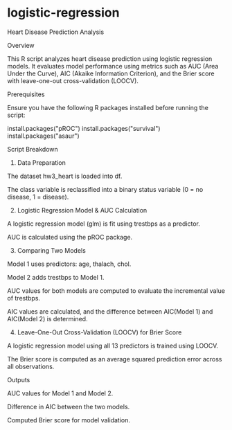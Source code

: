 # logistic-regression
Heart Disease Prediction Analysis

Overview

This R script analyzes heart disease prediction using logistic regression models. It evaluates model performance using metrics such as AUC (Area Under the Curve), AIC (Akaike Information Criterion), and the Brier score with leave-one-out cross-validation (LOOCV).

Prerequisites

Ensure you have the following R packages installed before running the script:

install.packages("pROC")
install.packages("survival")
install.packages("asaur")

Script Breakdown

1. Data Preparation

The dataset hw3_heart is loaded into df.

The class variable is reclassified into a binary status variable (0 = no disease, 1 = disease).

2. Logistic Regression Model & AUC Calculation

A logistic regression model (glm) is fit using trestbps as a predictor.

AUC is calculated using the pROC package.

3. Comparing Two Models

Model 1 uses predictors: age, thalach, chol.

Model 2 adds trestbps to Model 1.

AUC values for both models are computed to evaluate the incremental value of trestbps.

AIC values are calculated, and the difference between AIC(Model 1) and AIC(Model 2) is determined.

4. Leave-One-Out Cross-Validation (LOOCV) for Brier Score

A logistic regression model using all 13 predictors is trained using LOOCV.

The Brier score is computed as an average squared prediction error across all observations.

Outputs

AUC values for Model 1 and Model 2.

Difference in AIC between the two models.

Computed Brier score for model validation.
